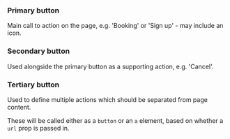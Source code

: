 ### Primary button
Main call to action on the page, e.g. 'Booking' or 'Sign up' - may include an icon.

### Secondary button
Used alongside the primary button as a supporting action, e.g. 'Cancel'.

### Tertiary button
Used to define multiple actions which should be separated from page content.

These will be called either as a `button` or an `a` element, based on whether a `url` prop is passed in.
